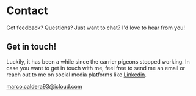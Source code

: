 # Contact

Got feedback? Questions? Just want to chat? I'd love to hear from you!

## Get in touch!

Luckily, it has been a while since the carrier pigeons stopped working. In case you want to get in touch with me, feel free to send me an email or reach out to me on social media platforms like [Linkedin](https://www.linkedin.com/in/marco-caldera/).

[marco.caldera93@icloud.com](mailto:marco.caldera93@icloud.com)
